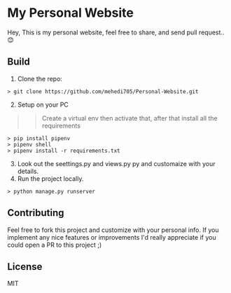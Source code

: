 # My Personal Website

Hey, This is my personal website, feel free to share, and send pull request..😊

## Build

1. Clone the repo:
```console
> git clone https://github.com/mehedi705/Personal-Website.git
```

2. Setup on your PC
>> Create a virtual env then activate that, after that install all the requirements
```console
> pip install pipenv
> pipenv shell
> pipenv install -r requirements.txt
```

3. Look out the seettings.py and views.py py and customaize with your details.
4. Run the project locally.
```console
> python manage.py runserver
```
## Contributing

Feel free to fork this project and customize with your personal info. If you implement any nice features or improvements I'd really appreciate if you could open a PR to this project ;)

## License

MIT
